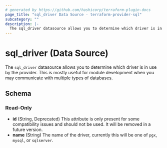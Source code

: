 ```yaml
---
# generated by https://github.com/hashicorp/terraform-plugin-docs
page_title: "sql_driver Data Source - terraform-provider-sql"
subcategory: ""
description: |-
  The sql_driver datasource allows you to determine which driver is in use by the provider. This is mostly useful for module development when you may communicate with multiple types of databases.
---
```


# sql_driver (Data Source)

The `sql_driver` datasource allows you to determine which driver is in use by the provider. This is mostly useful for module development when you may communicate with multiple types of databases.



<!-- schema generated by tfplugindocs -->
## Schema

### Read-Only

- **id** (String, Deprecated) This attribute is only present for some compatibility issues and should not be used. It will be removed in a future version.
- **name** (String) The name of the driver, currently this will be one of `pgx`, `mysql`, or `sqlserver`.


